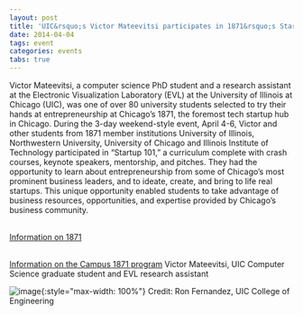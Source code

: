 ```yaml
---
layout: post
title: 'UIC&rsquo;s Victor Mateevitsi participates in 1871&rsquo;s Startup 101 entrepreneurial program for students'
date: 2014-04-04
tags: event
categories: events
tabs: true
---
```


Victor Mateevitsi, a computer science PhD student and a research assistant at the Electronic Visualization Laboratory (EVL) at the University of Illinois at Chicago (UIC), was one of over 80 university students selected to try their hands at entrepreneurship at Chicago&rsquo;s 1871, the foremost tech startup hub in Chicago. During the 3-day weekend-style event, April 4-6, Victor and other students from 1871 member institutions University of Illinois, Northwestern University, University of Chicago and Illinois Institute of Technology participated in &ldquo;Startup 101,&rdquo; a curriculum complete with crash courses, keynote speakers, mentorship, and pitches. They had the opportunity to learn about entrepreneurship from some of Chicago&rsquo;s most prominent business leaders, and to ideate, create, and bring to life real startups. This unique opportunity enabled students to take advantage of business resources, opportunities, and expertise provided by Chicago&rsquo;s business community.<br><br>

<a href="http://www.1871.com/">Information on 1871</a><br><br>

<a href="http://www.1871.com/events/campus-1871/">Information on the Campus 1871 program</a>
Victor Mateevitsi, UIC Computer Science graduate student and EVL research assistant

![image](https://www.evl.uic.edu/output/originals/victor1871event.png-srcw.jpg){:style="max-width: 100%"}
Credit: Ron Fernandez, UIC College of Engineering

